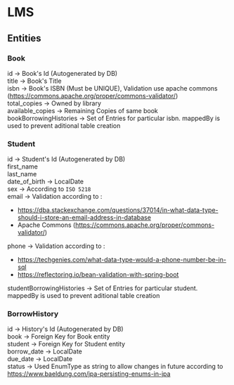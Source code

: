 # LMS
## Entities
### Book
id -> Book's Id (Autogenerated by DB)\
title -> Book's Title\
isbn -> Book's ISBN (Must be UNIQUE), Validation use apache commons (https://commons.apache.org/proper/commons-validator/)\
total_copies -> Owned by library\
available_copies -> Remaining Copies of same book\
bookBorrowingHistories -> Set of Entries for particular isbn. mappedBy is used to prevent aditional table creation

### Student
id -> Student's Id (Autogenerated by DB)\
first_name\
last_name\
date_of_birth -> LocalDate\
sex -> According to `ISO 5218`\
email -> Validation according to : 
 - https://dba.stackexchange.com/questions/37014/in-what-data-type-should-i-store-an-email-address-in-database
 - Apache Commons (https://commons.apache.org/proper/commons-validator/)

phone -> Validation according to : 
 - https://techgenies.com/what-data-type-would-a-phone-number-be-in-sql
 - https://reflectoring.io/bean-validation-with-spring-boot

studentBorrowingHistories -> Set of Entries for particular student. mappedBy is used to prevent aditional table creation

### BorrowHistory
id -> History's Id (Autogenerated by DB)\
book -> Foreign Key for Book entity\
student -> Foreign Key for Student entity\
borrow_date -> LocalDate\
due_date -> LocalDate\
status -> Used EnumType as string to allow changes in future according to https://www.baeldung.com/jpa-persisting-enums-in-jpa